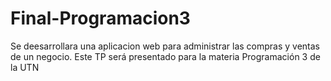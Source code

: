 # Final-Programacion3
Se deesarrollara una aplicacion web para administrar las compras y ventas de un negocio. Este TP será presentado para la materia Programación 3 de la UTN
